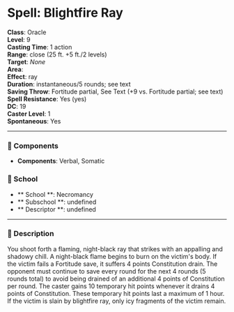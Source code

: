 
# Spell: Blightfire Ray
**Class**: Oracle  
**Level**: 9  
**Casting Time**: 1 action  
**Range**: close (25 ft. +5 ft./2 levels)  
**Target**: _None_  
**Area**:   
**Effect**: ray  
**Duration**: instantaneous/5 rounds; see text  
**Saving Throw**: Fortitude partial, See Text (+9 vs. Fortitude partial; see text)  
**Spell Resistance**: Yes (yes)  
**DC**: 19  
**Caster Level**: 1  
**Spontaneous**: Yes

---

### 🔮 Components
- **Components**: Verbal, Somatic

### 🏫 School
- ** School **: Necromancy
- ** Subschool **: undefined
- ** Descriptor **: undefined
---

### 📜 Description
You shoot forth a flaming, night-black ray that strikes with an appalling and shadowy chill. A night-black flame begins to burn on the victim's body. If the victim fails a Fortitude save, it suffers 4 points Constitution drain. The opponent must continue to save every round for the next 4 rounds (5 rounds total) to avoid being drained of an additional 4 points of Constitution per round. The caster gains 10 temporary hit points whenever it drains 4 points of Constitution. These temporary hit points last a maximum of 1 hour. If the victim is slain by blightfire ray, only icy fragments of the victim remain.
